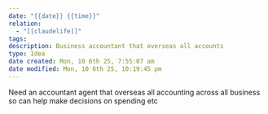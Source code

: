 ```yaml
---
date: "{{date}} {{time}}"
relation:
  - "[[claudelife]]"
tags:
description: Business accountant that overseas all accounts
type: Idea
date created: Mon, 10 6th 25, 7:55:07 am
date modified: Mon, 10 6th 25, 10:19:45 pm
---
```

Need an accountant agent that overseas all accounting across all business so can help make decisions on spending etc
